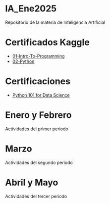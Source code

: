 # IA_Ene2025
Repositorio de la materia de Inteligencia Artificial

# Certificados Kaggle
- [01-Intro-To-Programming](./Kaggle/Intro_to_Programming_ValeriaRodriguez.pdf)
- [02-Python](./Kaggle/Python_ValeriaRodriguez.pdf)

# Certificaciones
- [Python 101 for Data Science](./Certificaciones/Python101_ValeriaRodriguez.pdf)

# Enero y Febrero
Actividades del primer periodo

# Marzo
Actividades del segundo periodo

# Abril y Mayo
Actividades del tercer periodo